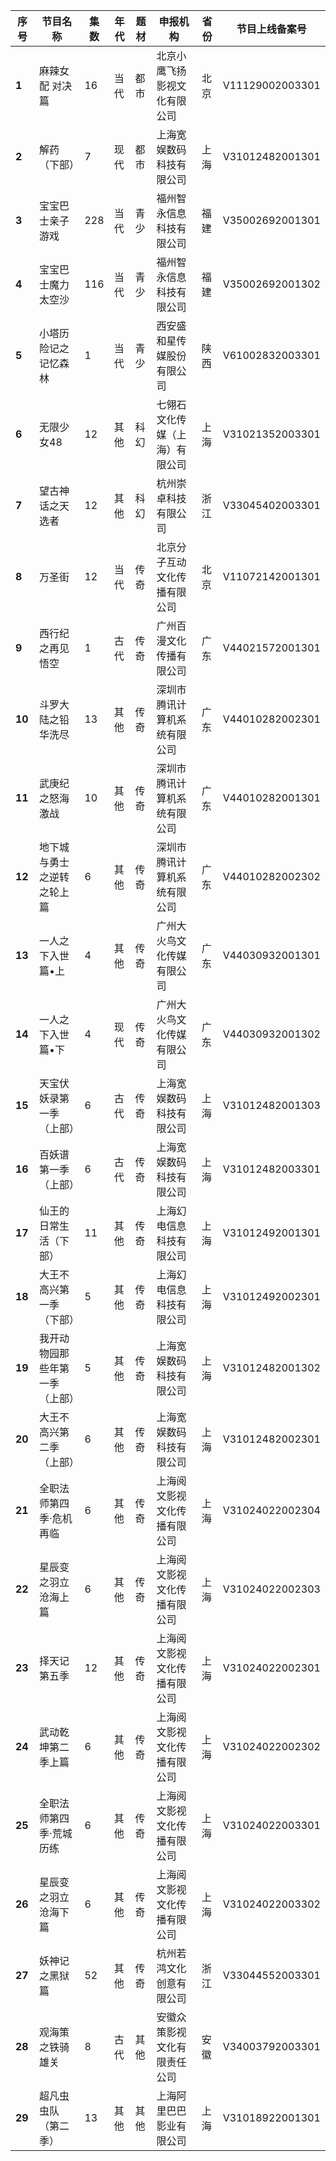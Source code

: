  序号 | 节目名称 | 集数 | 年代 | 题材 | 申报机构 | 省份 | 节目上线备案号 
---|---|---|---|---|---|---|---
 **1** | 麻辣女配 对决篇 | 16 | 当代 | 都市 | 北京小鹰飞扬影视文化有限公司 | 北京 | V11129002003301 
 **2** | 解药（下部） | 7 | 现代 | 都市 | 上海宽娱数码科技有限公司 | 上海 | V31012482001301 
 **3** | 宝宝巴士亲子游戏 | 228 | 当代 | 青少 | 福州智永信息科技有限公司 | 福建 | V35002692001301 
 **4** | 宝宝巴士魔力太空沙 | 116 | 当代 | 青少 | 福州智永信息科技有限公司 | 福建 | V35002692001302 
 **5** | 小塔历险记之记忆森林 | 1 | 当代 | 青少 | 西安盛和星传媒股份有限公司 | 陕西 | V61002832003301 
 **6** | 无限少女48 | 12 | 其他 | 科幻 | 七翎石文化传媒（上海）有限公司 | 上海 | V31021352003301 
 **7** | 望古神话之天选者 | 12 | 其他 | 科幻 | 杭州崇卓科技有限公司 | 浙江 | V33045402003301 
 **8** | 万圣街 | 12 | 当代 | 传奇 | 北京分子互动文化传播有限公司 | 北京 | V11072142001301 
 **9** | 西行纪之再见悟空 | 1 | 古代 | 传奇 | 广州百漫文化传播有限公司 | 广东 | V44021572001301 
 **10** | 斗罗大陆之铅华洗尽 | 13 | 其他 | 传奇 | 深圳市腾讯计算机系统有限公司 | 广东 | V44010282002301 
 **11** | 武庚纪之怒海激战 | 10 | 其他 | 传奇 | 深圳市腾讯计算机系统有限公司 | 广东 | V44010282001301 
 **12** | 地下城与勇士之逆转之轮上篇 | 6 | 其他 | 传奇 | 深圳市腾讯计算机系统有限公司 | 广东 | V44010282002302 
 **13** | 一人之下入世篇•上 | 4 | 其他 | 传奇 | 广州大火鸟文化传媒有限公司 | 广东 | V44030932001301 
 **14** | 一人之下入世篇•下 | 4 | 现代 | 传奇 | 广州大火鸟文化传媒有限公司 | 广东 | V44030932001302 
 **15** | 天宝伏妖录第一季（上部） | 6 | 古代 | 传奇 | 上海宽娱数码科技有限公司 | 上海 | V31012482001303 
 **16** | 百妖谱第一季（上部） | 6 | 古代 | 传奇 | 上海宽娱数码科技有限公司 | 上海 | V31012482003301 
 **17** | 仙王的日常生活（下部） | 11 | 其他 | 传奇 | 上海幻电信息科技有限公司 | 上海 | V31012492001301 
 **18** | 大王不高兴第一季 （下部） | 5 | 其他 | 传奇 | 上海幻电信息科技有限公司 | 上海 | V31012492002301 
 **19** | 我开动物园那些年第一季（上部） | 5 | 其他 | 传奇 | 上海宽娱数码科技有限公司 | 上海 | V31012482001302 
 **20** | 大王不高兴第二季（上部） | 6 | 其他 | 传奇 | 上海宽娱数码科技有限公司 | 上海 | V31012482002301 
 **21** | 全职法师第四季·危机再临 | 6 | 其他 | 传奇 | 上海阅文影视文化传播有限公司 | 上海 | V31024022002304 
 **22** | 星辰变之羽立沧海上篇 | 6 | 其他 | 传奇 | 上海阅文影视文化传播有限公司 | 上海 | V31024022002303 
 **23** | 择天记第五季 | 12 | 其他 | 传奇 | 上海阅文影视文化传播有限公司 | 上海 | V31024022002301 
 **24** | 武动乾坤第二季上篇 | 6 | 其他 | 传奇 | 上海阅文影视文化传播有限公司 | 上海 | V31024022002302 
 **25** | 全职法师第四季·荒城历练 | 6 | 其他 | 传奇 | 上海阅文影视文化传播有限公司 | 上海 | V31024022003301 
 **26** | 星辰变之羽立沧海下篇 | 6 | 其他 | 传奇 | 上海阅文影视文化传播有限公司 | 上海 | V31024022003302 
 **27** | 妖神记之黑狱篇 | 52 | 其他 | 传奇 | 杭州若鸿文化创意有限公司 | 浙江 | V33044552003301 
 **28** | 观海策之铁骑雄关 | 8 | 古代 | 其他 | 安徽众策影视文化有限责任公司 | 安徽 | V34003792003301 
 **29** | 超凡虫虫队（第二季） | 13 | 其他 | 其他 | 上海阿里巴巴影业有限公司 | 上海 | V31018922001301 